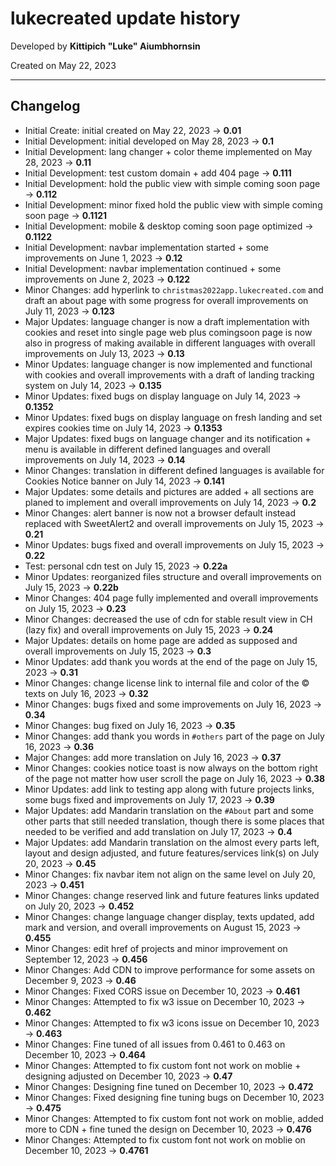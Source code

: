 # lukecreated update history

Developed by __Kittipich "Luke" Aiumbhornsin__

Created on May 22, 2023

---

## Changelog

- Initial Create: initial created on May 22, 2023 -> **0.01**
- Initial Development: initial developed on May 28, 2023 -> **0.1**
- Initial Development: lang changer + color theme implemented on May 28, 2023 -> **0.11**
- Initial Development: test custom domain + add 404 page -> **0.111**
- Initial Development: hold the public view with simple coming soon page -> **0.112**
- Initial Development: minor fixed hold the public view with simple coming soon page -> **0.1121**
- Initial Development: mobile & desktop coming soon page optimized -> **0.1122**
- Initial Development: navbar implementation started + some improvements on June 1, 2023 -> **0.12**
- Initial Development: navbar implementation continued + some improvements on June 2, 2023 -> **0.122**
- Minor Changes: add hyperlink to `christmas2022app.lukecreated.com` and draft an about page with some progress for overall improvements on July 11, 2023 -> **0.123**
- Major Updates: language changer is now a draft implementation with cookies and reset into single page web plus comingsoon page is now also in progress of making available in different languages with overall improvements on July 13, 2023 -> **0.13**
- Minor Updates: language changer is now implemented and functional with cookies and overall improvements with a draft of landing tracking system on July 14, 2023 -> **0.135**
- Minor Updates: fixed bugs on display language on July 14, 2023 -> **0.1352**
- Minor Updates: fixed bugs on display language on fresh landing and set expires cookies time on July 14, 2023 -> **0.1353**
- Major Updates: fixed bugs on language changer and its notification + menu is available in different defined languages and overall improvements on July 14, 2023 -> **0.14**
- Minor Changes: translation in different defined languages is available for Cookies Notice banner on July 14, 2023 -> **0.141**
- Major Updates: some details and pictures are added + all sections are planed to implement and overall improvements on July 14, 2023 -> **0.2**
- Minor Changes: alert banner is now not a browser default instead replaced with SweetAlert2 and overall improvements on July 15, 2023 -> **0.21**
- Minor Updates: bugs fixed and overall improvements on July 15, 2023 -> **0.22**
- Test: personal cdn test on July 15, 2023 -> **0.22a**
- Minor Updates: reorganized files structure and overall improvements on July 15, 2023 -> **0.22b**
- Minor Changes: 404 page fully implemented and overall improvements on July 15, 2023 -> **0.23**
- Minor Changes: decreased the use of cdn for stable result view in CH (lazy fix) and overall improvements on July 15, 2023 -> **0.24**
- Major Updates: details on home page are added as supposed and overall improvements on July 15, 2023 -> **0.3**
- Minor Updates: add thank you words at the end of the page on July 15, 2023 -> **0.31**
- Minor Changes: change license link to internal file and color of the © texts on July 16, 2023 -> **0.32**
- Minor Changes: bugs fixed and some improvements on July 16, 2023 -> **0.34**
- Minor Changes: bug fixed on July 16, 2023 -> **0.35**
- Minor Changes: add thank you words in `#others` part of the page on July 16, 2023 -> **0.36**
- Major Changes: add more translation on July 16, 2023 -> **0.37**
- Minor Changes: cookies notice toast is now always on the bottom right of the page not matter how user scroll the page on July 16, 2023 -> **0.38**
- Minor Updates: add link to testing app along with future projects links, some bugs fixed and improvements on July 17, 2023 -> **0.39**
- Major Updates: add Mandarin translation on the `#About` part and some other parts that still needed translation, though there is some places that needed to be verified and add translation on July 17, 2023 -> **0.4**
- Major Updates: add Mandarin translation on the almost every parts left, layout and design adjusted, and future features/services link(s) on July 20, 2023 -> **0.45**
- Minor Changes: fix navbar item not align on the same level on July 20, 2023 -> **0.451**
- Minor Changes: change reserved link and future features links updated on July 20, 2023 -> **0.452**
- Minor Changes: change language changer display, texts updated, add mark and version, and overall improvements on August 15, 2023 -> **0.455**
- Minor Changes: edit href of projects and minor improvement on September 12, 2023 -> **0.456**
- Minor Changes: Add CDN to improve performance for some assets on December 9, 2023 -> **0.46**
- Minor Changes: Fixed CORS issue on December 10, 2023 -> **0.461**
- Minor Changes: Attempted to fix w3 issue on December 10, 2023 -> **0.462**
- Minor Changes: Attempted to fix w3 icons issue on December 10, 2023 -> **0.463**
- Minor Changes: Fine tuned of all issues from 0.461 to 0.463 on December 10, 2023 -> **0.464**
- Minor Changes: Attempted to fix custom font not work on moblie + designing adjusted on December 10, 2023 -> **0.47**
- Minor Changes: Designing fine tuned on December 10, 2023 -> **0.472**
- Minor Changes: Fixed designing fine tuning bugs on December 10, 2023 -> **0.475**
- Minor Changes: Attempted to fix custom font not work on moblie, added more to CDN + fine tuned the design on December 10, 2023 -> **0.476**
- Minor Changes: Attempted to fix custom font not work on moblie on December 10, 2023 -> **0.4761**
